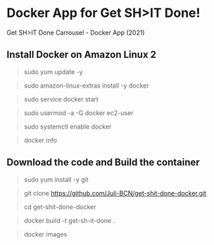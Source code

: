 # Docker App for Get SH>IT Done!

Get SH>IT Done Carrousel - Docker App (2021)


## Install Docker on Amazon Linux 2
> sudo yum update -y

> sudo amazon-linux-extras install -y docker

> sudo service docker start

> sudo usermod -a -G docker ec2-user

> sudo systemctl enable docker

> docker info



## Download the code and Build the container
> sudo yum install -y git

> git clone https://github.com/Juli-BCN/get-shit-done-docker.git

> cd get-shit-done-docker

> docker build -t get-sh-it-done .

> docker images